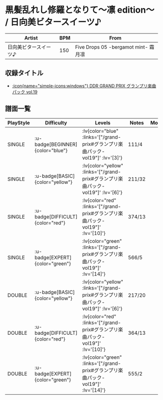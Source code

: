 # 黒髪乱れし修羅となりて～凛 edition～ / 日向美ビタースイーツ♪

|Artist|BPM|From|
|------|---|----|
|日向美ビタースイーツ♪|150|Five Drops 05 -bergamot mint- 霜月凛|

## 収録タイトル

- [ :icon{name="simple-icons:windows"} DDR GRAND PRIX グランプリ楽曲パック vol.19](/grand-prix#グランプリ楽曲パック-vol19)

## 譜面一覧

|PlayStyle|Difficulty|Levels|Notes|Movie|
|---------|----------|------|-----|-----|
|SINGLE| :u-badge[BEGINNER]{color="blue"} | :lv{color="blue" :links='["/grand-prix#グランプリ楽曲パック-vol19"]' :lv='[3]'} |111/4||
|SINGLE| :u-badge[BASIC]{color="yellow"} | :lv{color="yellow" :links='["/grand-prix#グランプリ楽曲パック-vol19"]' :lv='[6]'} |211/32||
|SINGLE| :u-badge[DIFFICULT]{color="red"} | :lv{color="red" :links='["/grand-prix#グランプリ楽曲パック-vol19"]' :lv='[10]'} |374/13||
|SINGLE| :u-badge[EXPERT]{color="green"} | :lv{color="green" :links='["/grand-prix#グランプリ楽曲パック-vol19"]' :lv='[14]'} |566/5||
|DOUBLE| :u-badge[BASIC]{color="yellow"} | :lv{color="yellow" :links='["/grand-prix#グランプリ楽曲パック-vol19"]' :lv='[6]'} |217/20||
|DOUBLE| :u-badge[DIFFICULT]{color="red"} | :lv{color="red" :links='["/grand-prix#グランプリ楽曲パック-vol19"]' :lv='[10]'} |364/13||
|DOUBLE| :u-badge[EXPERT]{color="green"} | :lv{color="green" :links='["/grand-prix#グランプリ楽曲パック-vol19"]' :lv='[14]'} |555/2||
